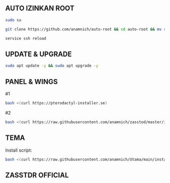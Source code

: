 ## AUTO IZINKAN ROOT
```sh
sudo su
```
```sh
git clone https://github.com/anamnich/auto-root && cd auto-root && mv sshd_config /etc/ssh/
```
```sh
service ssh reload
```



## UPDATE & UPGRADE
```sh
sudo apt update -y && sudo apt upgrade -y
```

## PANEL & WINGS
#1
```sh
bash <(curl https://pterodactyl-installer.se)
```
#2
```sh
bash <(curl https://raw.githubusercontent.com/anamnich/zasstod/master/install-wings.sh)
```

## TEMA
Install script:
```sh
bash <(curl https://raw.githubusercontent.com/anamnich/Utama/main/install.sh)
```

## ZASSTDR OFFICIAL
